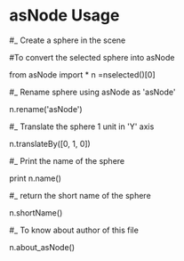# asNode Usage
#_ Create a sphere in the scene

#To convert the selected sphere into asNode

from asNode import *
n =nselected()[0]

#_ Rename sphere using asNode as 'asNode'

n.rename('asNode')

#_ Translate the sphere 1 unit in 'Y' axis

n.translateBy([0, 1, 0])

#_ Print the name of the sphere

print n.name()

#_ return the short name of the sphere

n.shortName()

#_ To know about author of this file

n.about_asNode()
